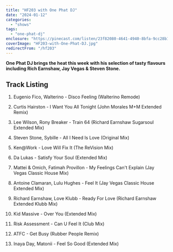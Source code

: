 ```yaml
---
title: "HF203 with One Phat DJ"
date: "2024-01-12"
categories:
  - "shows"
tags:
  - "one-phat-dj"
enclosure: "https://pinecast.com/listen/23f82080-4641-4940-8bfa-9cc28b1027f4.mp3 58583450 audio/mpeg "
coverImage: "HF203-with-One-Phat-DJ.jpg"
redirectFrom: "/hf203"
---
```


**One Phat DJ brings the heat this week with his selection of tasty flavours including Rich Earnshaw, Jay Vegas & Steven Stone.**

## Track Listing

1. Eugenio Fico, Walterino - Disco Feeling (Walterino Remode)

2. Curtis Hairston - I Want You All Tonight (John Morales M+M Extended Remix)

3. Lee Wilson, Rony Breaker - Train 64 (Richard Earnshaw Sugarsoul Extended Mix)

4. Steven Stone, Sybille - All I Need Is Love (Original Mix)

5. Ken@Work - Love Will Fix It (The ReVision Mix)

6. Da Lukas - Satisfy Your Soul (Extended Mix)

7. Mattei & Omich, Fatimah Provillon - My Feelings Can't Explain (Jay Vegas Classic House Mix)

8. Antoine Clamaran, Lulu Hughes - Feel It (Jay Vegas Classic House Extended Mix)

9. Richard Earnshaw, Love Klubb - Ready For Love (Richard Earnshaw Extended Klubb Mix)

10. Kid Massive - Over You (Extended Mix)

11. Risk Assessment - Can U Feel It (Club Mix)

12. ATFC - Get Busy (Rubber People Remix)

13. Inaya Day, Matonii - Feel So Good (Extended Mix)
